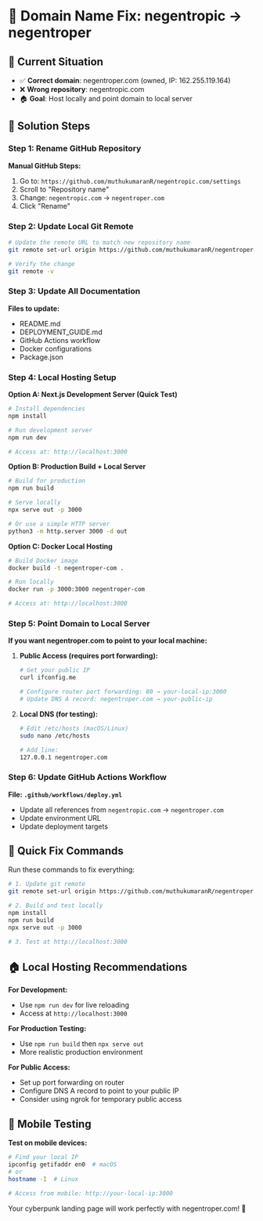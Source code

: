 # 🔧 Domain Name Fix: negentropic → negentroper

## 🎯 Current Situation
- ✅ **Correct domain**: negentroper.com (owned, IP: 162.255.119.164)
- ❌ **Wrong repository**: negentropic.com 
- 🏠 **Goal**: Host locally and point domain to local server

## 🚀 Solution Steps

### Step 1: Rename GitHub Repository

**Manual GitHub Steps:**
1. Go to: `https://github.com/muthukumaranR/negentropic.com/settings`
2. Scroll to "Repository name"
3. Change: `negentropic.com` → `negentroper.com`
4. Click "Rename"

### Step 2: Update Local Git Remote

```bash
# Update the remote URL to match new repository name
git remote set-url origin https://github.com/muthukumaranR/negentroper.com.git

# Verify the change
git remote -v
```

### Step 3: Update All Documentation

**Files to update:**
- README.md
- DEPLOYMENT_GUIDE.md
- GitHub Actions workflow
- Docker configurations
- Package.json

### Step 4: Local Hosting Setup

**Option A: Next.js Development Server (Quick Test)**
```bash
# Install dependencies
npm install

# Run development server
npm run dev

# Access at: http://localhost:3000
```

**Option B: Production Build + Local Server**
```bash
# Build for production
npm run build

# Serve locally
npx serve out -p 3000

# Or use a simple HTTP server
python3 -m http.server 3000 -d out
```

**Option C: Docker Local Hosting**
```bash
# Build Docker image
docker build -t negentroper-com .

# Run locally
docker run -p 3000:3000 negentroper-com

# Access at: http://localhost:3000
```

### Step 5: Point Domain to Local Server

**If you want negentroper.com to point to your local machine:**

1. **Public Access (requires port forwarding):**
   ```bash
   # Get your public IP
   curl ifconfig.me
   
   # Configure router port forwarding: 80 → your-local-ip:3000
   # Update DNS A record: negentroper.com → your-public-ip
   ```

2. **Local DNS (for testing):**
   ```bash
   # Edit /etc/hosts (macOS/Linux)
   sudo nano /etc/hosts
   
   # Add line:
   127.0.0.1 negentroper.com
   ```

### Step 6: Update GitHub Actions Workflow

**File: `.github/workflows/deploy.yml`**
- Update all references from `negentropic.com` → `negentroper.com`
- Update environment URL
- Update deployment targets

## 🎯 Quick Fix Commands

Run these commands to fix everything:

```bash
# 1. Update git remote
git remote set-url origin https://github.com/muthukumaranR/negentroper.com.git

# 2. Build and test locally
npm install
npm run build
npx serve out -p 3000

# 3. Test at http://localhost:3000
```

## 🏠 Local Hosting Recommendations

**For Development:**
- Use `npm run dev` for live reloading
- Access at `http://localhost:3000`

**For Production Testing:**
- Use `npm run build` then `npx serve out`
- More realistic production environment

**For Public Access:**
- Set up port forwarding on router
- Configure DNS A record to point to your public IP
- Consider using ngrok for temporary public access

## 📱 Mobile Testing

**Test on mobile devices:**
```bash
# Find your local IP
ipconfig getifaddr en0  # macOS
# or
hostname -I  # Linux

# Access from mobile: http://your-local-ip:3000
```

Your cyberpunk landing page will work perfectly with negentroper.com! 🚀